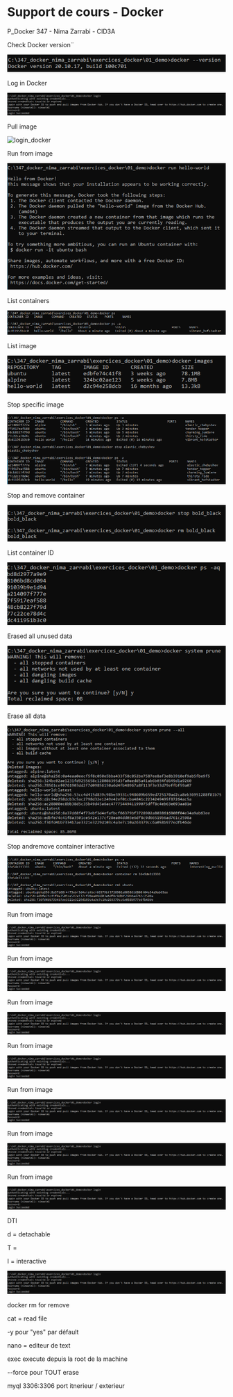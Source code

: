 # Support de cours - Docker

P_Docker 347 - Nima Zarrabi - CID3A

Check Docker version¨

![login_docker](./get_docker_version.png "img_1")

Log in Docker

![login_docker](./login_docker.png "img_2")

Pull image

![login_docker](./pull_image.png.png "img_3")

Run from image

![login_docker](./run_from_image.png "img_4")

List containers

![login_docker](./list_running_containers_and_list_all_containers.png "img_5")

List image

![login_docker](./list_images.png "img_6")

Stop specific image

![login_docker](./stop_specific_container.png "img_7")

Stop and remove container

![login_docker](./stop_and_remove_container.png "img_8")

List container ID

![login_docker](./list_containers_id.png "img_9")

Erased all unused data

![login_docker](./erase_all_unused_data.png "img_10")

Erase all data

![login_docker](./erase_all_data.png "img_11")

Stop andremove container interactive

![login_docker](./stop_and_remove_container_interactive.png "img_12")

Run from image

![login_docker](./login_docker.png "img_13")

Run from image

![login_docker](./login_docker.png "img_14")

Run from image

![login_docker](./login_docker.png "img_10")

Run from image

![login_docker](./login_docker.png "img_10")

Run from image

![login_docker](./login_docker.png "img_10")

Run from image

![login_docker](./login_docker.png "img_10")

Run from image

![login_docker](./login_docker.png "img_10")


DTI 

d = detachable

T = 

I = interactive

![login_docker](./login_docker.png "img_10")

docker rm for remove


cat = read file


-y pour "yes" par défault

nano = editeur de text

exec execute depuis la root de la machine

--force pour TOUT erase


myql 3306:3306
port itnerieur / exterieur